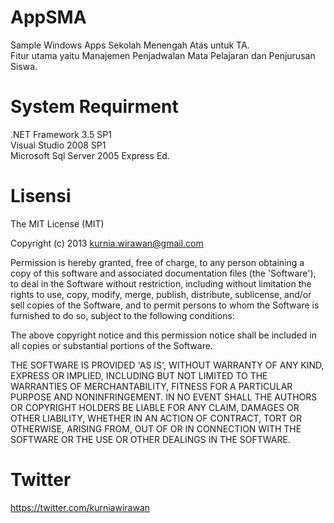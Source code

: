 AppSMA
======

Sample Windows Apps Sekolah Menengah Atas untuk TA.<br/>
Fitur utama yaitu Manajemen Penjadwalan Mata Pelajaran dan Penjurusan Siswa.<br/>

System Requirment
=================

.NET Framework 3.5 SP1<br/>
Visual Studio 2008 SP1<br/>
Microsoft Sql Server 2005 Express Ed.<br/>

Lisensi
=======

The MIT License (MIT) 

Copyright (c) 2013 kurnia.wirawan@gmail.com 

Permission is hereby granted, free of charge, to any person obtaining a copy of this software and associated documentation files (the 'Software'), to deal in the Software without restriction, including without limitation the rights to use, copy, modify, merge, publish, distribute, sublicense, and/or sell copies of the Software, and to permit persons to whom the Software is furnished to do so, subject to the following conditions:

The above copyright notice and this permission notice shall be included in all copies or substantial portions of the Software.

THE SOFTWARE IS PROVIDED 'AS IS', WITHOUT WARRANTY OF ANY KIND, EXPRESS OR IMPLIED, INCLUDING BUT NOT LIMITED TO THE WARRANTIES OF MERCHANTABILITY, FITNESS FOR A PARTICULAR PURPOSE AND NONINFRINGEMENT. IN NO EVENT SHALL THE AUTHORS OR COPYRIGHT HOLDERS BE LIABLE FOR ANY CLAIM, DAMAGES OR OTHER LIABILITY, WHETHER IN AN ACTION OF CONTRACT, TORT OR OTHERWISE, ARISING FROM, OUT OF OR IN CONNECTION WITH THE SOFTWARE OR THE USE OR OTHER DEALINGS IN THE SOFTWARE.

Twitter
=======
https://twitter.com/kurniawirawan
